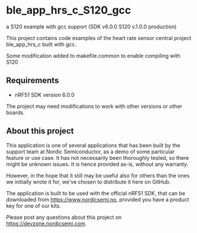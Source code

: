 ble_app_hrs_c_S120_gcc
======================

a S120 example with gcc support (SDK v6.0.0 S120 v.1.0.0 production)

This project contains code examples of the heart rate sensor central project ble_app_hrs_c built with gcc.
   
Some modification added to makefile.common to enable compiling with S120
 
Requirements
------------
- nRF51 SDK version 6.0.0


The project may need modifications to work with other versions or other boards. 


About this project
------------------
This application is one of several applications that has been built by the support team at Nordic Semiconductor, as a demo of some particular feature or use case. It has not necessarily been thoroughly tested, so there might be unknown issues. It is hence provided as-is, without any warranty. 

However, in the hope that it still may be useful also for others than the ones we initially wrote it for, we've chosen to distribute it here on GitHub. 

The application is built to be used with the official nRF51 SDK, that can be downloaded from https://www.nordicsemi.no, provided you have a product key for one of our kits.

Please post any questions about this project on https://devzone.nordicsemi.com.
